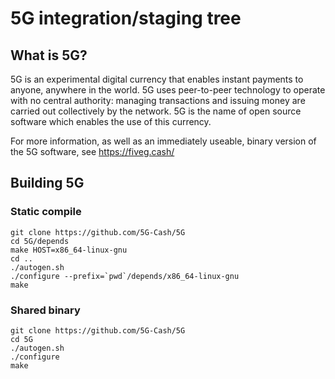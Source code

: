 5G integration/staging tree
===========================


What is 5G?
----------------

5G is an experimental digital currency that enables instant payments to
anyone, anywhere in the world. 5G uses peer-to-peer technology to operate
with no central authority: managing transactions and issuing money are carried
out collectively by the network. 5G is the name of open source
software which enables the use of this currency.

For more information, as well as an immediately useable, binary version of
the 5G software, see https://fiveg.cash/


Building 5G
----------------

### Static compile

    git clone https://github.com/5G-Cash/5G
    cd 5G/depends
    make HOST=x86_64-linux-gnu
    cd ..
    ./autogen.sh
    ./configure --prefix=`pwd`/depends/x86_64-linux-gnu
    make


### Shared binary

    git clone https://github.com/5G-Cash/5G
    cd 5G
    ./autogen.sh
    ./configure
    make
